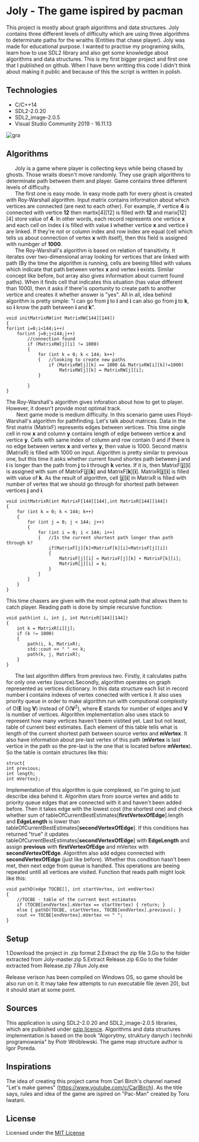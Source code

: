 # Joly - The game ispired by pacman
This project is mostly about graph algorithms and data structures. Joly contains three different levels of difficulty which are using three algorithms to determinate paths for the wraiths (Entities that chase player). Joly was made for educational purpose. I wanted to practise my programing skills, learn how to use SDL2 library and also get some knowledge about algorithms and data structures. This is my first bigger project and first one that I published on github. When I have benn writting this code I didn't think about making it public and because of this the script is written in polish.

## Technologies
* C/C++14
* SDL2-2.0.20
* SDL2_image-2.0.5
* Visual Studio Community 2019 - 16.11.13

![gra](https://user-images.githubusercontent.com/104023013/171622972-bf84c578-ea1a-4a14-afe9-aba1589c238f.jpg)

## Algorithms
&nbsp;&nbsp;&nbsp;&nbsp;&nbsp;&nbsp;Joly is a game where player is collecting keys while being chased by ghosts. Those wraits doesn't move randomly. They use graph algorithms to determinate path between them and player. Game contains three different levels of difficulty.<br>
&nbsp;&nbsp;&nbsp;&nbsp;&nbsp;&nbsp;The first one is easy mode. In easy mode path for every ghost is created with Roy-Warshall algorithm. Input matrix contains information about which vertices are connected (are next to each other). For example, if vertice **4** is connected with vertice **12** then martix[4][12] is filled with **12** and marix[12][4] store value of **4**. In other words, each record represents one vertice **x** and each cell on index **i** is filled with value **i** whether vertice **x** and vertice **i** are linked. If they're not or column index and row index are equal (cell which tells us about connection of vertex **x** with itself), then this field is assigned with numbger of **1000**.<br>
&nbsp;&nbsp;&nbsp;&nbsp;&nbsp;&nbsp;The Roy-Warshall's algorithm is based on relation of transitivity. It iterates over two-dimensional array looking for vertices that are linked with path (By the time the algorithm is running, cells are beeing filled with values which indicate that path between vertex **x** and vertex **i** exists. Similar concept like before, but array also gives information about current found paths). When it finds cell that indicates this situation (has value different than 1000), then it asks if there'is oportunity to create path to another vertice and creates it whether answer is "yes". All in all, idea behind algorithm is pretty simple: "I can go from **j** to **i** and **i** can also go from **j** to **k**, so **i** know the path between **i** and **k**".
```
void initMatrixRW(int MatrixRW[144][144])
{
for(int i=0;i<144;i++)
	for(int j=0;j<144;j++)
		//connection found
		if (MatrixRW[j][i] != 1000)
		{
			for (int k = 0; k < 144; k++)
			{	//looking to create new paths
				if (MatrixRW[j][k] == 1000 && MatrixRW[i][k]!=1000)
					MatrixRW[j][k] = MatrixRW[j][i];
			}

		}
}
```
The Roy-Warshall's algorithm gives inforation about how to get to player. However, it doesn't provide most optimal track.<br>
&nbsp;&nbsp;&nbsp;&nbsp;&nbsp;&nbsp;&nbsp;Next game mode is medium difficulty. In this scenario game uses Floyd-Warshall's algorithm for pathfinding. Let's talk about matrices. Data in the first matrix (MatrixF) represents edges between vertices. This time single cell in row **x** and column **y** contains length of edge between vertice **x** and vertice **y**. Cells with same index of column and row contain 0 and if there is no edge between vertex **x** and vertex **y**, then value is 1000. Second matrix (MatrixR) is filled with 1000 on input. Algorithm is pretty similar to previous one, but this time it asks whether current found shortes path between **j** and **i** is longer than the path from **j** to **i** through **k** vertex. If it is, then MatrixF[**j**][**i**] is assigned with sum of MatrixF[**j**][**k**] and MatrixF[**k**][**i**]. MatrixR[**j**][**i**] is filled with value of **k**. As the result of algorithm, cell [**j**][**i**] in MatrixR is filled with number of vertex that we should go through for shortest path between vertices **j** and **i**.
```
void initMatrixR(int MatrixF[144][144],int MatrixR[144][144])
{
	for (int k = 0; k < 144; k++)
	{
		for (int j = 0; j < 144; j++)
		{
			for (int i = 0; i < 144; i++)
			{	//Is the current shortest path longer than path through k?
				if(MatrixF[j][k]+MatrixF[k][i]<MatrixF[j][i])
				{
					MatrixF[j][i] = MatrixF[j][k] + MatrixF[k][i];
					MatrixR[j][i] = k;
				}
			}	
		}
	}
}
```
This time chasers are given with the most optimal path that allows them to catch player. Reading path is done by simple recursive function:
```
void path(int i, int j, int MatrixR[144][144])
{
	int k = MatrixR[i][j];
	if (k != 1000)
	{
		path(i, k, MatrixR);
		std::cout << " " << k;
		path(k, j, MatrixR);
	}
}
```
&nbsp;&nbsp;&nbsp;&nbsp;&nbsp;&nbsp;The last algorithm differs from previous two. Firstly, it calculates paths for only one vertex (source).Secondly, algorithm operates on graph represented as vertices dictionary. In this data structure each list in record number **i** contains indexes of vertex conected with vertice **i**. It also uses priority queue in order to make algorithm run with computional complexity of O(**E** log **V**) instead of O(**V**<sup>2</sup>), where **E** stands for number of edges and **V** is number of vertices. Algorithm implementation also uses stack to represent how many vertices haven't beem vistited yet. Last but not least, table of current best estimates. Each element of this table tells what is length of the current shortest path between source vertex and **mVertex**. It also have information about pre-last vertex of this path (**mVertex** is last vertice in the path so the pre-last is the one that is located before **mVertex**). So the table is contain structures like this:
```
struct{
int previous;
int length;
int mVertex};
```
Implementation of this algorithm is quie complexed, so I'm going to just describe idea behind it. Algorihm stars from source vertex and adds to priority queue edges that are connected with it and haven't been added before. Then it takes edge with the lowest cost (the shortest one) and check whether sum of tableOfCurrentBestEstimates[**firstVertexOfEdge**].length and **EdgeLength** is lower than tableOfCurrentBestEstimates[**secondVertexOfEdge**]. If this conditions has returned "true" it updates tableOfCurrentBestEstimates[**secondVertexOfEdge**] with **EdgeLength** and assign **previous** with **firstVertexOfEdge** and mVertex with **secondVertexOfEdge**. Algorithm also add edges connected with **secondVertexOfEdge** (just like before). Whether this condition hasn't been met, then next edge from queue is handled. This operations are beeing repeated untill all vertices are visited. Function that reads path might look like this:
```
void pathD(edge TOCBE[], int startVertex, int endVertex)
{
	//TOCBE - table of the current best estimates 
	if (TOCBE[endVertex].mVertex == startVertex) { return; }
	else { pathD(TOCBE, startVertex, TOCBE[endVertex].previous); }
	cout << TOCBE[endVertex].mVertex << " ";
}
```
## Setup

1.Download the project in .zip format
2.Extract the zip file
3.Go to the folder extracted from Joly-master.zip
5.Extract Release.zip
6.Go to the folder extracted from Release.zip
7.Run Joly.exe

Release verison has been compiled on Windows OS, so game should be also run on it. It may take few attempts to run executable file (even 20), but it should start at some point.

## Sources 
This application is using SDL2-2.0.20 and SDL2_image-2.0.5 libraries, which are pulbished under [gzip licence](https://www.libsdl.org/license.php). Algorithms and data structures implementation is based on the book "Algorytmy, struktury danych i techniki programowania" by Piotr Wróblewski. The game map structure author is Igor Poreda.

## Inspirations
The idea of creating this project came from Carl Birch's channel named "Let's make games" (https://www.youtube.com/c/CarlBirch). As the title says, rules and idea of the game are ispired on "Pac-Man" created by Toru Iwatani.

## License
Licensed under the [MIT License](https://github.com/MichaelMuzan/Joly/blob/master/LICENSE.txt)
